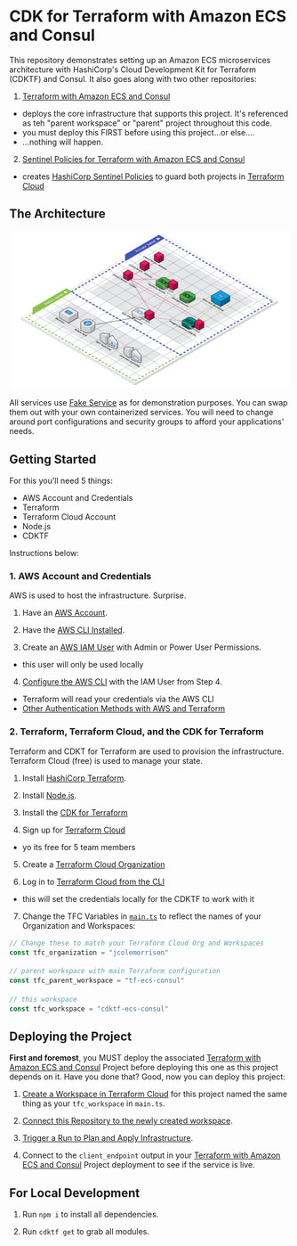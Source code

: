 # CDK for Terraform with Amazon ECS and Consul

This repository demonstrates setting up an Amazon ECS microservices architecture with HashiCorp's Cloud Development Kit for Terraform (CDKTF) and Consul.   It also goes along with two other repositories:

1. [Terraform with Amazon ECS and Consul](https://github.com/jcolemorrison/terraform-ecs-consul)
  - deploys the core infrastructure that supports this project. It's referenced as teh "parent workspace" or "parent" project throughout this code.
  - you must deploy this FIRST before using this project...or else....
  - ...nothing will happen.
2. [Sentinel Policies for Terraform with Amazon ECS and Consul](https://github.com/jcolemorrison/sentinel-ecs-consul)
  - creates [HashiCorp Sentinel Policies](https://www.hashicorp.com/sentinel) to guard both projects in [Terraform Cloud](https://cloud.hashicorp.com/products/terraform)

## The Architecture

![Terraform with Amazon ECS and Consul](images/Terraform%20with%20Amazon%20ECS%20and%20Consul.png)

All services use [Fake Service](https://github.com/nicholasjackson/fake-service) as for demonstration purposes.  You can swap them out with your own containerized services.  You will need to change around port configurations and security groups to afford your applications' needs.

## Getting Started

For this you'll need 5 things:

- AWS Account and Credentials
- Terraform
- Terraform Cloud Account
- Node.js
- CDKTF

Instructions below:

### 1. AWS Account and Credentials

AWS is used to host the infrastructure.  Surprise.

1. Have an [AWS Account](https://aws.amazon.com/).

2. Have the [AWS CLI Installed](https://docs.aws.amazon.com/cli/latest/userguide/getting-started-install.html).

3. Create an [AWS IAM User](https://docs.aws.amazon.com/IAM/latest/UserGuide/getting-started_create-admin-group.html) with Admin or Power User Permissions.
  - this user will only be used locally

4. [Configure the AWS CLI](https://docs.aws.amazon.com/cli/latest/userguide/cli-chap-configure.html) with the IAM User from Step 4.
  - Terraform will read your credentials via the AWS CLI 
  - [Other Authentication Methods with AWS and Terraform](https://registry.terraform.io/providers/hashicorp/aws/latest/docs#authentication)

### 2. Terraform, Terraform Cloud, and the CDK for Terraform

Terraform and CDKT for Terraform are used to provision the infrastructure.  Terraform Cloud (free) is used to manage your state.

1. Install [HashiCorp Terraform](https://www.terraform.io/downloads).

2. Install [Node.js](https://nodejs.org/en/).

3. Install the [CDK for Terraform](https://learn.hashicorp.com/tutorials/terraform/cdktf-install?in=terraform/cdktf)

4. Sign up for [Terraform Cloud](https://app.terraform.io/public/signup/account?utm_content=offers_tfc&utm_source=jcolemorrison)
  - yo its free for 5 team members

5. Create a [Terraform Cloud Organization](https://learn.hashicorp.com/tutorials/terraform/cloud-sign-up?in=terraform/cloud-get-started)

6. Log in to [Terraform Cloud from the CLI](https://learn.hashicorp.com/tutorials/terraform/cloud-login?in=terraform/cloud-get-started)
  - this will set the credentials locally for the CDKTF to work with it

7. Change the TFC Variables in [`main.ts`](https://github.com/jcolemorrison/cdktf-ecs-consul/blob/main/main.ts#L8-L15) to reflect the names of your Organization and Workspaces:
  ```ts
  // Change these to match your Terraform Cloud Org and Workspaces
  const tfc_organization = "jcolemorrison"

  // parent workspace with main Terraform configuration
  const tfc_parent_workspace = "tf-ecs-consul"

  // this workspace
  const tfc_workspace = "cdktf-ecs-consul"
  ```

## Deploying the Project

**First and foremost**, you MUST deploy the associated [Terraform with Amazon ECS and Consul](https://github.com/jcolemorrison/terraform-ecs-consul) Project before deploying this one as this project depends on it.  Have you done that?  Good, now you can deploy this project:

1. [Create a Workspace in Terraform Cloud](https://learn.hashicorp.com/tutorials/terraform/cloud-workspace-create?in=terraform/cloud-get-started) for this project named the same thing as your `tfc_workspace` in `main.ts`.

2. [Connect this Repository to the newly created workspace](https://learn.hashicorp.com/tutorials/terraform/cloud-vcs-change?in=terraform/cloud-get-started).

3. [Trigger a Run to Plan and Apply Infrastructure](https://www.terraform.io/cloud-docs/run/manage).

4. Connect to the `client_endpoint` output in your [Terraform with Amazon ECS and Consul](https://github.com/jcolemorrison/terraform-ecs-consul) Project deployment to see if the service is live.

## For Local Development

1. Run `npm i` to install all dependencies.

2. Run `cdktf get` to grab all modules.
